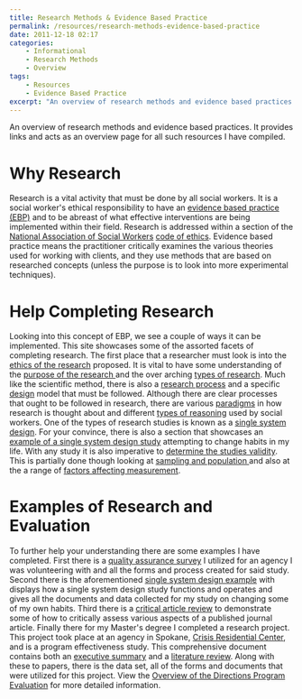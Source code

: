 ```yaml
---
title: Research Methods & Evidence Based Practice
permalink: /resources/research-methods-evidence-based-practice
date: 2011-12-18 02:17
categories:
    - Informational
    - Research Methods
    - Overview
tags: 
    - Resources
    - Evidence Based Practice
excerpt: "An overview of research methods and evidence based practices.  It provides links and acts as an overview page for all such resources I have compiled."
---
```


An overview of research methods and evidence based practices.  It provides links and acts as an overview page for all such resources I have compiled.

# Why Research

Research is a vital activity that must be done by all social workers. It is a social worker's ethical responsibility to have an [evidence based practice (EBP)][1] and to be abreast of what effective interventions are being implemented within their field. Research is addressed within a section of the [National Association of Social Workers][2] [code of ethics][3]. Evidence based practice means the practitioner critically examines the various theories used for working with clients, and they use methods that are based on researched concepts (unless the purpose is to look into more experimental techniques).

   [1]: http://en.wikipedia.org/wiki/Evidence_based_practice
   [2]: http://www.socialworkers.org/
   [3]: http://www.socialworkers.org/pubs/code/default.asp

# Help Completing Research

Looking into this concept of EBP, we see a couple of ways it can be implemented. This site showcases some of the assorted facets of completing research. The first place that a researcher must look is into the [ethics of the research][4] proposed. It is vital to have some understanding of the [purpose of the research ][5]and the over arching [types of research][6]. Much like the scientific method, there is also a [research process][7] and a specific [design][8] model that must be followed. Although there are clear processes that ought to be followed in research, there are various [paradigms][9] in how research is thought about and different [types of reasoning][10] used by social workers. One of the types of research studies is known as a [single system design][11]. For your convince, there is also a section that showcases an [example of a single system design study][12] attempting to change habits in my life. With any study it is also imperative to [determine the studies validity][13]. This is partially done though looking at [sampling and population ][14]and also at the a range of [factors affecting measurement][15].

   [4]: /resources/ethics-research
   [5]: /resources/research-description-research-types
   [6]: /resources/research-description-research-types
   [7]: /resources/overview-research-process
   [8]: /resources/types-study-designs
   [9]: /resources/paradigms-reasoning-types-research/#paradigms-in-research
   [10]: /resources/paradigms-reasoning-types-research/#reasoning-types-in-research
   [11]: /resources/single-system-design-studies
   [12]: /resources/articles/turn-your-life-upside-down-an-individual-design-study
   [13]: /resources/determining-studies-internal-validity
   [14]: /resources/sampling-population-research
   [15]: /resources/factors-affecting-measurement

# Examples of Research and Evaluation

To further help your understanding there are some examples I have completed. First there is a [quality assurance survey][16] I utilized for an agency I was volunteering with and all the forms and process created for said study. Second there is the aforementioned [single system design example][17] with displays how a single system design study functions and operates and gives all the documents and data collected for my study on changing some of my own habits. Third there is a [critical article review][18] to demonstrate some of how to critically assess various aspects of a published journal article. Finally there for my Master's degree I completed a research project. This project took place at an agency in Spokane, [Crisis Residential Center][19], and is a program effectiveness study. This comprehensive document contains both an [executive summary][20] and a [literature review][21]. Along with these to papers, there is the data set, all of the forms and documents that were utilized for this project. View the [Overview of the Directions Program Evaluation][22] for more detailed information.

   [16]: /resources/articles/quality-assurance-survey-for-safe-harbor-crisis-nursery
   [17]: /resources/articles/turn-your-life-upside-down-an-individual-design-study
   [18]: /resources/articles/article-review-supervisors-and-stress
   [19]: http://yfaconnections.org/services.html
   [20]: /resources/articles/the-crisis-residential-centers-directions-program-evaluation
   [21]: /resources/articles/directions-program-evaluation-literature-review-and-methodology
   [22]: /resources/overview-of-the-crisis-residential-centers-directions-program-evaluation
